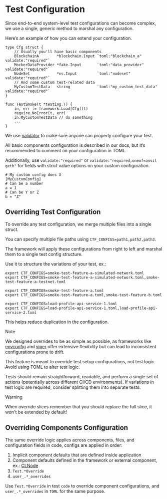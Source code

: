 # Test Configuration

Since end-to-end system-level test configurations can become complex, we use a single, generic method to marshal any configuration.

Here’s an example of how you can extend your configuration.

```golang
type Cfg struct {
    // Usually you'll have basic components
	BlockchainA        *blockchain.Input `toml:"blockchain_a" validate:"required"`
	MockerDataProvider *fake.Input       `toml:"data_provider" validate:"required"`
	NodeSet            *ns.Input         `toml:"nodeset" validate:"required"`
    // And some custom test-related data
    MyCustomTestData   string            `toml:"my_custom_test_data" validate:"required"`
}

func TestSmoke(t *testing.T) {
    in, err := framework.Load[Cfg](t)
    require.NoError(t, err)
    in.MyCustomTestData // do something
    ...
}
```

We use [validator](https://github.com/go-playground/validator) to make sure anyone can properly configure your test.

All basic components configuration is described in our docs, but it’s recommended to comment on your configuration in TOML.

Additionally, use `validate:"required"` or `validate:"required,oneof=anvil geth"` for fields with strict value options on your custom configuration.
```
# My custom config does X
[MyCustomConfig]
# Can be a number
a = 1
# Can be Y or Z
b = "Z"
```


## Overriding Test Configuration

To override any test configuration, we merge multiple files into a single struct.

You can specify multiple file paths using `CTF_CONFIGS=path1,path2,path3`.

The framework will apply these configurations from right to left and marshal them to a single test config structure.

Use it to structure the variations of your test, ex.:
```
export CTF_CONFIGS=smoke-test-feature-a-simulated-network.toml
export CTF_CONFIGS=smoke-test-feature-a-simulated-network.toml,smoke-test-feature-a-testnet.toml

export CTF_CONFIGS=smoke-test-feature-a.toml
export CTF_CONFIGS=smoke-test-feature-a.toml,smoke-test-feature-b.toml

export CTF_CONFIGS=load-profile-api-service-1.toml
export CTF_CONFIGS=load-profile-api-service-1.toml,load-profile-api-service-2.toml
```

This helps reduce duplication in the configuration.

> [!NOTE]
> We designed overrides to be as simple as possible, as frameworks like [envconfig](https://github.com/kelseyhightower/envconfig) and [viper](https://github.com/spf13/viper) offer extensive flexibility but can lead to inconsistent configurations prone to drift.
> 
> This feature is meant to override test setup configurations, not test logic. Avoid using TOML to alter test logic.
> 
> Tests should remain straightforward, readable, and perform a single set of actions (potentially across different CI/CD environments). If variations in test logic are required, consider splitting them into separate tests.

> [!WARNING]  
> When override slices remember that you should replace the full slice, it won't be extended by default!

## Overriding Components Configuration

The same override logic applies across components, files, and configuration fields in code, configs are applied in order:

1. Implicit component defaults that are defined inside application
2. Component defaults defined in the framework or external component, ex.: [CLNode](https://github.com/smartcontractkit/chainlink-testing-framework/blob/main/framework/components/clnode/default.go)
3. `Test.*Override`
4. `user_.*_overrides`

Use `Test.*Override` in test `code` to override component configurations, and `user_.*_overrides` in `TOML` for the same purpose.